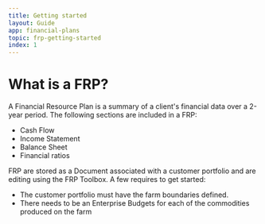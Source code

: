 ```yaml
---
title: Getting started
layout: Guide
app: financial-plans
topic: frp-getting-started
index: 1
---
```


# What is a FRP?

A Financial Resource Plan is a summary of a client's financial data over a 2-year period. The following sections are included in a FRP:

- Cash Flow
- Income Statement
- Balance Sheet
- Financial ratios

FRP are stored as a Document associated with a customer portfolio and are editing using the FRP Toolbox. A few requires to get started:

- The customer portfolio must have the farm boundaries defined.
- There needs to be an Enterprise Budgets for each of the commodities produced on the farm